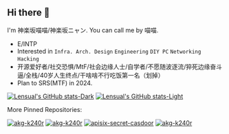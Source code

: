 ## Hi there 👋

I'm 神楽坂喵喵/神楽坂ニャン. You can call me by 喵喵.

- E/INTP
- Interested in `Infra. Arch. Design` `Engineering` `DIY PC` `Networking` `Hacking`
- 开源爱好者/社交恐惧/MtF/社会边缘人士/自学者/不愿随波逐流/猝死边缘奋斗逼/全栈/40岁人生终点/干啥啥不行吃饭第一名（划掉）
- Plan to SRS(MTF) in 2024.

[![Lensual's GitHub stats-Dark](https://github-readme-stats.vercel.app/api?username=Lensual&show_icons=true&theme=dark#gh-dark-mode-only)](https://github.com/anuraghazra/github-readme-stats#gh-dark-mode-only)
[![Lensual's GitHub stats-Light](https://github-readme-stats.vercel.app/api?username=Lensual&show_icons=true&theme=default#gh-light-mode-only)](https://github.com/anuraghazra/github-readme-stats#gh-light-mode-only)

More Pinned Repositories:

[![akg-k240r](https://github-readme-stats.vercel.app/api/pin/?username=Lensual&repo=agora_rtc_sdk_c)](https://github.com/Lensual/agora_rtc_sdk_c)
[![akg-k240r](https://github-readme-stats.vercel.app/api/pin/?username=Lensual&repo=agora_rtm_sdk_c)](https://github.com/Lensual/agora_rtm_sdk_c)
[![apisix-secret-casdoor](https://github-readme-stats.vercel.app/api/pin/?username=Lensual&repo=apisix-secret-casdoor)](https://github.com/Lensual/apisix-secret-casdoor)
[![akg-k240r](https://github-readme-stats.vercel.app/api/pin/?username=Lensual&repo=akg-k240r)](https://github.com/Lensual/akg-k240r)

<!--
**Lensual/Lensual** is a ✨ _special_ ✨ repository because its `README.md` (this file) appears on your GitHub profile.

Here are some ideas to get you started:

- 🔭 I’m currently working on ...
- 🌱 I’m currently learning ...
- 👯 I’m looking to collaborate on ...
- 🤔 I’m looking for help with ...
- 💬 Ask me about ...
- 📫 How to reach me: ...
- 😄 Pronouns: ...
- ⚡ Fun fact: ...
-->
